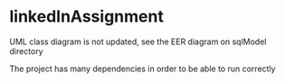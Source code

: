 # linkedInAssignment

UML class diagram is not updated, see the EER diagram on sqlModel directory


The project has many dependencies in order to be able to run correctly
